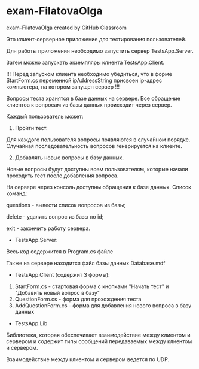 # exam-FilatovaOlga
exam-FilatovaOlga created by GitHub Classroom

Это клиент-серверное приложение для тестирования пользователей.

Для работы приложения необходимо запустить сервер TestsApp.Server. 

Затем можно запускать экземпляры клиента TestsApp.Client. 

!!! Перед запуском клиента необходимо убедиться, что в форме StartForm.cs переменной ipAddressString присвоен ip-адрес компьютера, на котором запущен сервер !!!

Вопросы теста хранятся в базе данных на сервере. Все обращение клиентов к вопросам из базы данных происходит через сервер.

Каждый пользователь может:
1) Пройти тест. 

Для каждого пользователя вопросы появляются в случайном порядке. Случайная последовательность вопросов генерируется на клиенте. 

2) Добавлять новые вопросы в базу данных.

Новые вопросы будут доступны всем пользователям, которые начали проходить тест после добавления вопроса.


На сервере через консоль доступны обращения к базе данных.
Список команд:

questions - вывести список вопросов из базы;

delete    - удалить вопрос из базы по id;

exit      - закончить работу сервера.


- TestsApp.Server:

 Весь код содержится в Program.cs файле
 
 Также на сервере находится файл базы данных Database.mdf

- TestsApp.Client (содержит 3 формы):
1) StartForm.cs - стартовая форма с кнопками "Начать тест" и "Добавить новый вопрос в базу"
2) QuestionForm.cs - форма для прохождения теста
3) AddQuestionForm.cs - форма для добавления нового вопроса в базу данных

- TestsApp.Lib

Библиотека, которая обеспечивает взаимодействие между клиентом и сервером и содержит типы сообщений передаваемых между клиентом и сервером. 

Взаимодействие между клиентом и сервером ведется по UDP.
